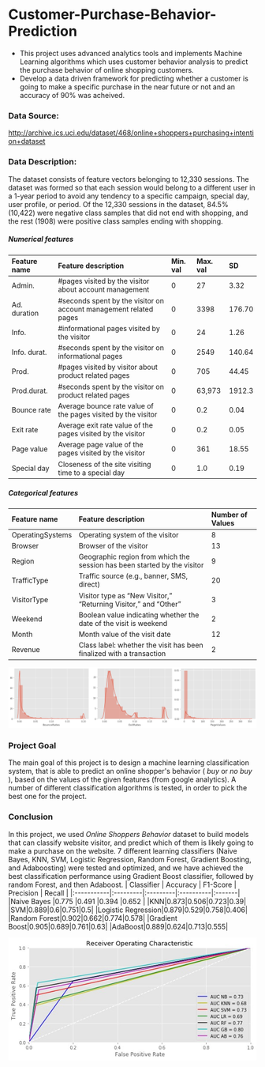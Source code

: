 # Customer-Purchase-Behavior-Prediction
- This project uses advanced analytics tools and implements Machine Learning algorithms which uses customer behavior analysis to predict the purchase behavior of online shopping customers.
- Develop a data driven framework for predicting whether a customer is going to make a specific purchase in the near future or not and an accuracy of 90% was acheived.

### Data Source: 
http://archive.ics.uci.edu/dataset/468/online+shoppers+purchasing+intention+dataset
        
### Data Description: 
The dataset consists of feature vectors belonging to 12,330 sessions. The dataset was formed so that each session would belong to a different user in a 1-year period to avoid any tendency to a specific campaign, special day, user profile, or period. Of the 12,330 sessions in the dataset, 84.5% (10,422) were negative class samples that did not end with shopping, and the rest (1908) were positive class samples ending with shopping.

##### Numerical features
| Feature name | Feature description                                                 | Min. val | Max. val | SD     |
|:-------------|:--------------------------------------------------------------------|:---------|:---------|:-------|
| Admin.       | #pages visited by the visitor about account management              | 0        | 27       | 3.32   |
| Ad. duration | #seconds spent by the visitor on account management related pages	 | 0        | 3398     | 176.70 |
| Info.        | #informational pages visited by the visitor                         | 0        | 24       | 1.26   |
| Info. durat. | #seconds spent by the visitor on informational pages	             | 0        | 2549     | 140.64 |
| Prod.        | #pages visited by visitor about product related pages	             | 0        | 705      | 44.45  |
| Prod.durat.  | #seconds spent by the visitor on product related pages	             | 0        | 63,973   | 1912.3 |
| Bounce rate  | Average bounce rate value of the pages visited by the visitor	     | 0        | 0.2      | 0.04   |
| Exit rate	   | Average exit rate value of the pages visited by the visitor         | 0        | 0.2      | 0.05   |
| Page value   | Average page value of the pages visited by the visitor	             | 0        | 361      | 18.55  |
| Special day  | Closeness of the site visiting time to a special day	             | 0        | 1.0      | 0.19   |

##### Categorical features
| Feature name        | Feature description                                                      | Number of Values |
|:--------------------|:-------------------------------------------------------------------------|:-----------------|
| OperatingSystems    | Operating system of the visitor                                          | 8                |
| Browser             | Browser of the visitor                                                   | 13               |
| Region              | Geographic region from which the session has been started by the visitor | 9                |
| TrafficType         | Traffic source (e.g., banner, SMS, direct)                               | 20               |
| VisitorType         | Visitor type as “New Visitor,” “Returning Visitor,” and “Other”	         | 3                |
| Weekend             | Boolean value indicating whether the date of the visit is weekend        | 2                |
| Month               | Month value of the visit date                                            | 12               |
| Revenue             | Class label: whether the visit has been finalized with a transaction     | 2                |

![](/page-metrics.png)

### Project Goal
The main goal of this project is to design a machine learning classification system, that is able to predict an online shopper's behavior ( _buy_ or _no_ _buy_ ), based on the values of the given features (from google analytics). A number of different classification algorithms is tested, in order to pick the best one for the project.

### Conclusion
In this project, we used *Online Shoppers Behavior* dataset to build models that can classify website visitor, and predict which of them is likely going to make a purchase on the website. 7 different learning classifiers (Naive Bayes, KNN, SVM, Logistic Regression, Random Forest, Gradient Boosting, and Adaboosting) were tested and optimized, and we have achieved the best classification performance using Gradient Boost classifier, followed by random Forest, and then Adaboost.
| Classifier | Accuracy | F1-Score | Precision | Recall |
|:-----------|:---------|:---------|:----------|:-------|
|Naive Bayes |0.775     |0.491     |0.394    |0.652  |
|KNN|0.873|0.506|0.723|0.39|
|SVM|0.889|0.6|0.751|0.5|
|Logistic Regression|0.879|0.529|0.758|0.406|
|Random Forest|0.902|0.662|0.774|0.578|
|Gradient Boost|0.905|0.689|0.761|0.63|
|AdaBoost|0.889|0.624|0.713|0.555|

![](/roc-curve.jpg)

